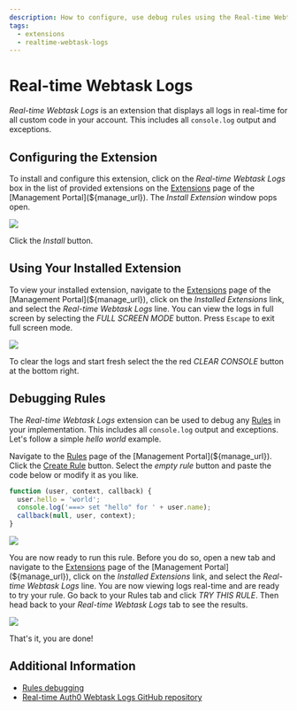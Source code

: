 ```yaml
---
description: How to configure, use debug rules using the Real-time Webtask Logs extension.
tags:
  - extensions
  - realtime-webtask-logs
---
```


# Real-time Webtask Logs

_Real-time Webtask Logs_ is an extension that displays all logs in real-time for all custom code in your account. This includes all `console.log` output and exceptions. 

## Configuring the Extension

To install and configure this extension, click on the _Real-time Webtask Logs_ box in the list of provided extensions on the [Extensions](${manage_url}/#/extensions) page of the [Management Portal](${manage_url}). The _Install Extension_ window pops open.

![](/media/articles/extensions/realtime-webtask-logs/extension-mgmt-realtime-logs.png)

Click the _Install_ button.

## Using Your Installed Extension

 To view your installed extension, navigate to the [Extensions](${manage_url}/#/extensions) page of the [Management Portal](${manage_url}), click on the _Installed Extensions_ link, and select the _Real-time Webtask Logs_ line. You can view the logs in full screen by selecting the _FULL SCREEN MODE_ button. Press `Escape` to exit full screen mode. 

![](/media/articles/extensions/realtime-webtask-logs/view-realtime-logs.png)

To clear the logs and start fresh select the the red _CLEAR CONSOLE_ button at the bottom right.

## Debugging Rules

The _Real-time Webtask Logs_ extension can be used to debug any [Rules](/rules) in your implementation. This includes all `console.log` output and exceptions. Let's follow a simple _hello world_ example.

Navigate to the [Rules](${manage_url}/#/rules) page of the [Management Portal](${manage_url}). Click the [Create Rule](${manage_url}/#/rules/new) button. Select the _empty rule_ button and paste the code below or modify it as you like.

```javascript
function (user, context, callback) {
  user.hello = 'world';
  console.log('===> set "hello" for ' + user.name);
  callback(null, user, context);
}
```

![](/media/articles/extensions/realtime-webtask-logs/create-new-rule.png)

You are now ready to run this rule. Before you do so, open a new tab and navigate to the [Extensions](${manage_url}/#/extensions) page of the [Management Portal](${manage_url}), click on the _Installed Extensions_ link, and select the _Real-time Webtask Logs_ line. You are now viewing logs real-time and are ready to try your rule. Go back to your Rules tab and click _TRY THIS RULE_. Then head back to your _Real-time Webtask Logs_ tab to see the results.

![](/media/articles/extensions/realtime-webtask-logs/view-rules-example.png)

That's it, you are done! 

## Additional Information
- [Rules debugging](/rules#debugging)
- [Real-time Auth0 Webtask Logs GitHub repository](https://github.com/auth0/auth0-extension-realtime-logs)
